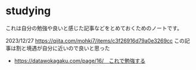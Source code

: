 # studying

これは自分の勉強や良いと感じた記事などをとめておくためのノートです。

2023/12/27
https://qiita.com/mohki7/items/c3f26916d79a0e3269cc
この記事は割と境遇が自分に近いので良いと思った
- https://datawokagaku.com/page/16/　これで勉強する
